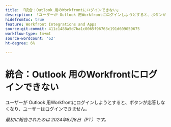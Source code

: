 ```yaml
---
title: 「統合：Outlook 用のWorkfrontにログインできない」
description: 「ユーザーが Outlook 用Workfrontにログインしようとすると、ボタンが応答しなくなり、ユーザーはログインできません。」
hidefromtoc: true
feature: Workfront Integrations and Apps
source-git-commit: 411c1488a5d7ba1c0065f96763c191d609059675
workflow-type: tm+mt
source-wordcount: '62'
ht-degree: 6%

---
```



# 統合：Outlook 用のWorkfrontにログインできない

ユーザーが Outlook 用Workfrontにログインしようとすると、ボタンが応答しなくなり、ユーザーはログインできません。

_最初に報告されたのは 2024年8月8日（PT）です。_
